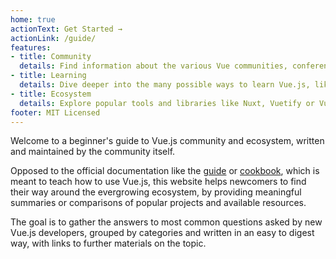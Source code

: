 ```yaml
---
home: true
actionText: Get Started →
actionLink: /guide/
features:
- title: Community
  details: Find information about the various Vue communities, conferences, the current job market and more.
- title: Learning
  details: Dive deeper into the many possible ways to learn Vue.js, like official docs, popular blogs, books, courses or podcasts.
- title: Ecosystem
  details: Explore popular tools and libraries like Nuxt, Vuetify or Vuepress. Learn about their specific use cases and differences.
footer: MIT Licensed
---
```

Welcome to a beginner's guide to Vue.js community and ecosystem, written and maintained by the community itself.

Opposed to the official documentation like the [guide](https://vuejs.org/v2/guide/) or [cookbook](https://vuejs.org/v2/cookbook/), which is meant to teach how to use Vue.js, this website helps newcomers to find their way around the evergrowing ecosystem, by providing meaningful summaries or comparisons of popular projects and available resources.

The goal is to gather the answers to most common questions asked by new Vue.js developers, grouped by categories and written in an easy to digest way, with links to further materials on the topic.